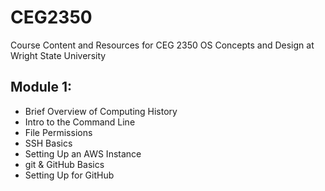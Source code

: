 # CEG2350
Course Content and Resources for CEG 2350 OS Concepts and Design at Wright State University

## Module 1:
- Brief Overview of Computing History
- Intro to the Command Line
- File Permissions
- SSH Basics
- Setting Up an AWS Instance
- git & GitHub Basics
- Setting Up for GitHub


